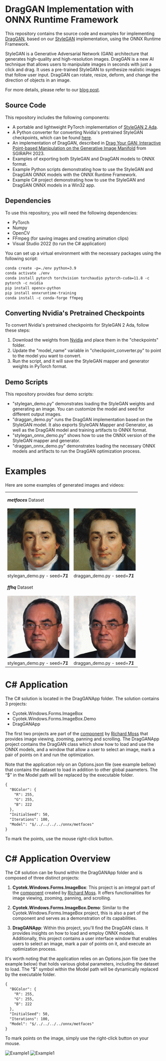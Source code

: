 # DragGAN Implementation with ONNX Runtime Framework

This repository contains the source code and examples for implementing [DragGAN](https://vcai.mpi-inf.mpg.de/projects/DragGAN/), based on our [StyleGAN](https://github.com/NVlabs/stylegan2-ada-pytorch) implementation, using the ONNX Runtime Framework. 

StyleGAN is a Generative Adversarial Network (GAN) architecture that generates high-quality and high-resolution images. DragGAN is a new AI technique that allows users to manipulate images in seconds with just a click and drag. It uses a pre-trained StyleGAN to synthesize realistic images that follow user input. DragGAN can rotate, resize, deform, and change the direction of objects in an image.

For more details, please refer to our [blog post](https://onnxruntime.ai/blogs.html).

## Source Code

This repository includes the following components:

- A portable and lightweight PyTorch implementation of [StyleGAN 2 Ada](https://github.com/NVlabs/stylegan2-ada-pytorch).
- A Python converter for converting Nvidia's pretrained StyleGAN checkpoints, which can be found [here](https://nvlabs-fi-cdn.nvidia.com/stylegan2-ada-pytorch/pretrained/).
- An implementation of DragGAN, described in [Drag Your GAN: Interactive Point-based Manipulation on the Generative Image Manifold](https://vcai.mpi-inf.mpg.de/projects/DragGAN/) from SGIRAPH 2023.
- Examples of exporting both StyleGAN and DragGAN models to ONNX format.
- Example Python scripts demonstrating how to use the StyleGAN and DragGAN ONNX models with the ONNX Runtime Framework.
- Example C# project demonstrating how to use the StyleGAN and DragGAN ONNX models in a Win32 app.

## Dependencies

To use this repository, you will need the following dependencies:

- PyTorch
- Numpy
- OpenCV
- FFmpeg (for saving images and creating animation clips)
- Visual Studio 2022 (to run the C# application)

You can set up a virtual environment with the necessary packages using the following script:

```shell
conda create -p=./env python=3.9
conda activate ./env
conda install pytorch torchvision torchaudio pytorch-cuda=11.8 -c pytorch -c nvidia
pip install opencv-python
pip install onnxruntime-training
conda install -c conda-forge ffmpeg
```

## Converting Nvidia's Pretrained Checkpoints

To convert Nvidia's pretrained checkpoints for StyleGAN 2 Ada, follow these steps:

1. Download the weights from [Nvidia](https://nvlabs-fi-cdn.nvidia.com/stylegan2-ada-pytorch/pretrained/) and place them in the "checkpoints" folder.
2. Update the "model_name" variable in "checkpoint_converter.py" to point to the model you want to convert.
3. Run the script, and it will save the StyleGAN mapper and generator weights in PyTorch format.

## Demo Scripts

This repository provides four demo scripts:

- "stylegan_demo.py" demonstrates loading the StyleGAN weights and generating an image. You can customize the model and seed for different output images.
- "draggan_demo.py" runs the DragGAN implementation based on the StyleGAN model. It also exports StyleGAN Mapper and Generator, as well as the DragGAN model and training artifacts to ONNX format.
- "stylegan_onnx_demo.py" shows how to use the ONNX version of the StyleGAN mapper and generator.
- "draggan_onnx_demo.py" demonstrates loading the necessary ONNX models and artifacts to run the DragGAN optimization process.


<h1>Examples</h1>

Here are some examples of generated images and videos:

<table>
    <tr>
        <td>
            <p><b><i>metfaces</i></b> Dataset</p>
        <td>
    </tr>
    <tr>
        <td>
            <img src="./images/metfaces_stylegan_seed_71.png" alt="StylGAN Result" width="200"/>
        </td>
        <td>
            <img src="./images/metfaces_draggan_seed_71_pt_training.gif" alt="DragGAN Result" width="200"/>
        </td>
    </tr>
    <tr>
        <td width="200px">
            stylegan_demo.py - seed=<b><i>71</i></b>
        </td>
        <td  width="200px">
            draggan_demo.py - seed=<b><i>71</i></b>
        </td>
    </tr>
    <tr>
        <td>
            <p><b><i>ffhq</i></b> Dataset</p>
        <td>
    </tr>
    <tr>
        <td>
            <img src="./images/ffhq_stylegan_seed_71.png" alt="StylGAN Result" width="200"/>
        </td>
        <td>
            <img src="./images/ffhq_draggan_seed_71_pt_training.gif" alt="DragGAN Result" width="200"/>
        </td>
    </tr>
    <tr>
        <td width="200px">
            stylegan_demo.py - seed=<b><i>71</i></b>
        </td>
        <td  width="200px">
            draggan_demo.py - seed=<b><i>71</i></b>
        </td>
    </tr>
</table>

<h1>C# Application</h1>

The C# solution is located in the DragGANApp folder. The solution contains 3 projects:
* Cyotek.Windows.Forms.ImageBox
* Cyotek.Windows.Forms.ImageBox.Demo
* DragGANApp

The first two projects are part of the [component](https://github.com/cyotek/Cyotek.Windows.Forms.ImageBox) by [Richard Moss](https://github.com/cyotek) that provides image viewing, zooming, panning and scrolling. The DragGANApp project contains the DragGAN class which show how to load and use the ONNX models, and a window that allow a user to select an image, mark a pair of points on it and run the optimization.

Note that the application rely on an Options.json file (see example bellow)  that contains the dataset to load in addition to other global paameters. The “$” in the Model path will be replaced by the executable folder. 

```shell
{
  "BGColor": {
    "R": 255,
    "G": 255,
    "B": 222
  },
  "InitialSeed": 50,
  "Iterations": 100,
  "Model": "$/../../../../onnx/metfaces"
}
```
To mark the points, use the mouse right-click button.


<h1>C# Application Overview</h1>

The C# solution can be found within the DragGANApp folder and is composed of three distinct projects:

1. **Cyotek.Windows.Forms.ImageBox**: This project is an integral part of the [component](https://github.com/cyotek/Cyotek.Windows.Forms.ImageBox) created by [Richard Moss](https://github.com/cyotek). It offers functionalities for image viewing, zooming, panning, and scrolling.

2. **Cyotek.Windows.Forms.ImageBox.Demo**: Similar to the Cyotek.Windows.Forms.ImageBox project, this is also a part of the component and serves as a demonstration of its capabilities.

3. **DragGANApp**: Within this project, you'll find the DragGAN class. It provides insights on how to load and employ ONNX models. Additionally, this project contains a user interface window that enables users to select an image, mark a pair of points on it, and execute an optimization process.

It's worth noting that the application relies on an Options.json file (see the example below) that holds various global parameters, including the dataset to load. The "$" symbol within the Model path will be dynamically replaced by the executable folder.

```shell
{
  "BGColor": {
    "R": 255,
    "G": 255,
    "B": 222
  },
  "InitialSeed": 50,
  "Iterations": 100,
  "Model": "$/../../../../onnx/metfaces"
}
```

To mark points on the image, simply use the right-click button on your mouse.

![Example1](./images/Dog2.gif)
![Example1](./images/Cat2.gif)